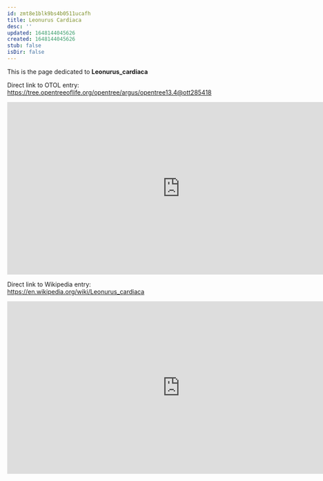 ```yaml
---
id: zmt8e1blk9bs4b0511ucafh
title: Leonurus Cardiaca
desc: ''
updated: 1648144045626
created: 1648144045626
stub: false
isDir: false
---
```

This is the page dedicated to **Leonurus_cardiaca**


Direct link to OTOL entry: https://tree.opentreeoflife.org/opentree/argus/opentree13.4@ott285418



<html>
    <body>
    <iframe src="https://tree.opentreeoflife.org/opentree/argus/opentree13.4@ott285418"
    width="800" height="400" frameborder="0" allowfullscreen> </iframe>
    </body>
</html>
    


Direct link to Wikipedia entry: https://en.wikipedia.org/wiki/Leonurus_cardiaca



<html>
    <body>
    <iframe src="https://en.wikipedia.org/wiki/Leonurus_cardiaca"
    width="800" height="400" frameborder="0" allowfullscreen> </iframe>
    </body>
</html>
    

